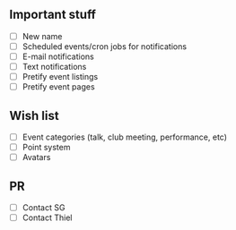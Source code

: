 
## Important stuff

- [ ] New name
- [ ] Scheduled events/cron jobs for notifications
- [ ] E-mail notifications
- [ ] Text notifications
- [ ] Pretify event listings
- [ ] Pretify event pages

## Wish list

- [ ] Event categories (talk, club meeting, performance, etc)
- [ ] Point system
- [ ] Avatars

## PR

- [ ] Contact SG
- [ ] Contact Thiel
